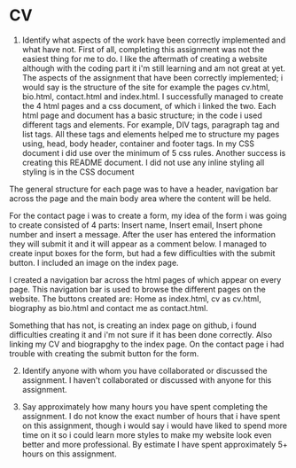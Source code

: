 # CV
1.	Identify what aspects of the work have been correctly implemented and what have not.
First of all, completing this assignment was not the easiest thing for me to do. I like the aftermath of creating a website although with the coding part it i'm still learning and am not great at yet. The aspects of the assignment that have been correctly implemented; i would say is the structure of the site for example the pages cv.html, bio.html, contact.html and index.html. I successfully managed to create the 4 html pages and a css document, of which i linked the two.
Each html page and document has a basic structure; in the code i used different tags and elements. For example, DIV tags, paragraph tag and list tags. All these tags and elements helped me to structure my pages using, head, body header, container and footer tags. In my CSS document i did use over the minimum of 5 css rules. Another success is creating this README document. 
I did not use any inline styling all styling is in the CSS document

The general structure for each page was to have a header, navigation bar across the page and the main body area where the content will be held.

For the contact page i was to create a form, my idea of the form i was going to create consisted of 4 parts: Insert name, Insert email,  Insert phone number and insert a message. After the user has entered the information they will submit it and it will appear as a comment below. I managed to create input boxes for the form, but had a few difficulties with the submit button.
I included an image on the index page.

I created a navigation bar across the html pages of which appear on every page. This navigation bar is used to browse the different pages on the website. The buttons created are: Home as index.html, cv as cv.html, biography as bio.html and contact me as contact.html.

Something that has not, is creating an index page on github, i found difficulties creating it and i'm not sure if it has been done correctly. Also linking my CV and biograpghy to the index page. On the contact page i had trouble with creating the submit button for the form.

2.	Identify anyone with whom you have collaborated or discussed the assignment.
I haven't collaborated or discussed with anyone for this assignment.

3.	Say approximately how many hours you have spent completing the assignment.
I do not know the exact number of hours that i have spent on this assignment, though i would say i would have liked to spend more time on it so i could learn more styles to make my website look even better and more professional. By estimate I have spent approximately 5+ hours on this assignment.


